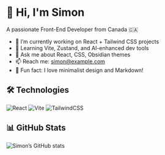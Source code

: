# 👋 Hi, I'm Simon

A passionate Front-End Developer from Canada 🇨🇦

- 🔭 I’m currently working on React + Tailwind CSS projects
- 🌱 Learning Vite, Zustand, and AI-enhanced dev tools
- 💬 Ask me about React, CSS, Obsidian themes
- 📫 Reach me: [simon@example.com](mailto:simon@example.com)
- 🧭 Fun fact: I love minimalist design and Markdown!

## 🛠️ Technologies

![React](https://img.shields.io/badge/-React-black?style=flat-square&logo=react)
![Vite](https://img.shields.io/badge/-Vite-black?style=flat-square&logo=vite)
![TailwindCSS](https://img.shields.io/badge/-TailwindCSS-black?style=flat-square&logo=tailwindcss)

## 📊 GitHub Stats

![Simon’s GitHub stats](https://github-readme-stats.vercel.app/api?username=Simon123&show_icons=true&theme=default)
